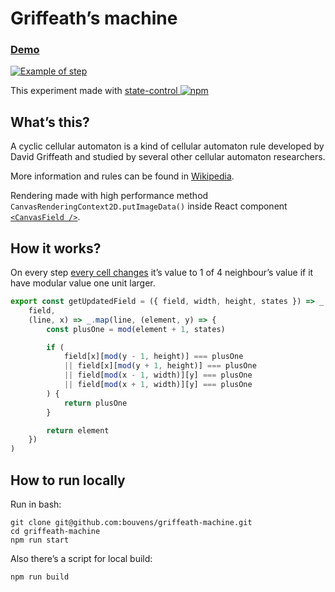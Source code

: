 # Griffeath’s machine

### [Demo](https://bouvens.github.io/griffeath-machine/)

[![Example of step](https://bouvens.github.io/images/griffeath-machine.png)](https://bouvens.github.io/griffeath-machine/)

This experiment made with [state-control ![npm][npm-badge]][npm]

[npm-badge]: https://img.shields.io/npm/v/state-control.png?style=flat-square
[npm]: https://www.npmjs.org/package/state-control

## What’s this?

A cyclic cellular automaton is a kind of cellular automaton rule developed by David Griffeath and studied by several other cellular automaton researchers.

More information and rules can be found in [Wikipedia](https://en.wikipedia.org/wiki/Cyclic_cellular_automaton).

Rendering made with high performance method `CanvasRenderingContext2D.putImageData()` inside React component [`<CanvasField />`](https://github.com/bouvens/griffeath-machine/blob/master/src/components/CanvasField.jsx).

## How it works?

On every step [every cell changes](https://github.com/bouvens/griffeath-machine/blob/master/src/utils.js) it’s value to 1 of 4 neighbour’s value if it have modular value one unit larger.

```javascript
export const getUpdatedField = ({ field, width, height, states }) => _.map(
    field,
    (line, x) => _.map(line, (element, y) => {
        const plusOne = mod(element + 1, states)

        if (
            field[x][mod(y - 1, height)] === plusOne
            || field[x][mod(y + 1, height)] === plusOne
            || field[mod(x - 1, width)][y] === plusOne
            || field[mod(x + 1, width)][y] === plusOne
        ) {
            return plusOne
        }

        return element
    })
)
```

## How to run locally

Run in bash:
```Shell
git clone git@github.com:bouvens/griffeath-machine.git
cd griffeath-machine
npm run start
```

Also there’s a script for local build:
```Shell
npm run build
```

